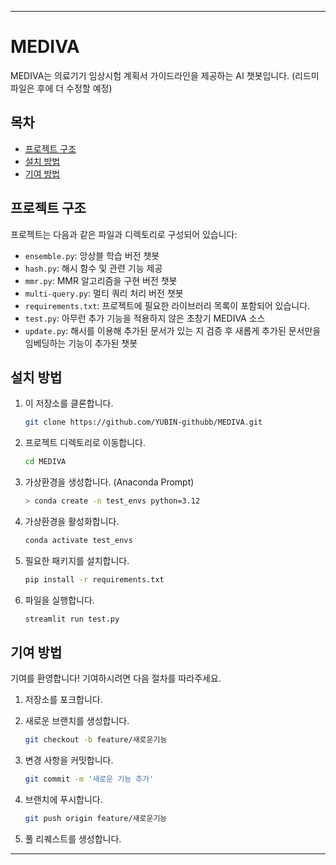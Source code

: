 
---

# MEDIVA

MEDIVA는 의료기기 임상시험 계획서 가이드라인을 제공하는 AI 챗봇입니다. (리드미 파일은 후에 더 수정할 예정)

## 목차

- [프로젝트 구조](#프로젝트-구조)
- [설치 방법](#설치-방법)
- [기여 방법](#기여-방법)


## 프로젝트 구조

프로젝트는 다음과 같은 파일과 디렉토리로 구성되어 있습니다:

- `ensemble.py`: 앙상블 학습 버전 챗봇
- `hash.py`: 해시 함수 및 관련 기능 제공
- `mmr.py`: MMR 알고리즘을 구현 버전 챗봇
- `multi-query.py`: 멀티 쿼리 처리 버전 챗봇 
- `requirements.txt`: 프로젝트에 필요한 라이브러리 목록이 포함되어 있습니다.
- `test.py`: 아무런 추가 기능을 적용하지 않은 초창기 MEDIVA 소스
- `update.py`: 해시를 이용해 추가된 문서가 있는 지 검증 후 새롭게 추가된 문서만을 임베딩하는 기능이 추가된 챗봇

## 설치 방법

1. 이 저장소를 클론합니다.

   ```bash
   git clone https://github.com/YUBIN-githubb/MEDIVA.git
   ```


2. 프로젝트 디렉토리로 이동합니다.

   ```bash
   cd MEDIVA
   ```


3. 가상환경을 생성합니다. (Anaconda Prompt)

   ```bash
   > conda create -n test_envs python=3.12
   ```


4. 가상환경을 활성화합니다.

   ```bash
   conda activate test_envs
   ```

5. 필요한 패키지를 설치합니다.

   ```bash
   pip install -r requirements.txt
   ```


5. 파일을 실행합니다.

   ```bash
   streamlit run test.py
   ```


## 기여 방법

기여를 환영합니다! 기여하시려면 다음 절차를 따라주세요.

1. 저장소를 포크합니다.


2. 새로운 브랜치를 생성합니다.

   ```bash
   git checkout -b feature/새로운기능
   ```


3. 변경 사항을 커밋합니다.

   ```bash
   git commit -m '새로운 기능 추가'
   ```


4. 브랜치에 푸시합니다.

   ```bash
   git push origin feature/새로운기능
   ```


5. 풀 리퀘스트를 생성합니다.

---